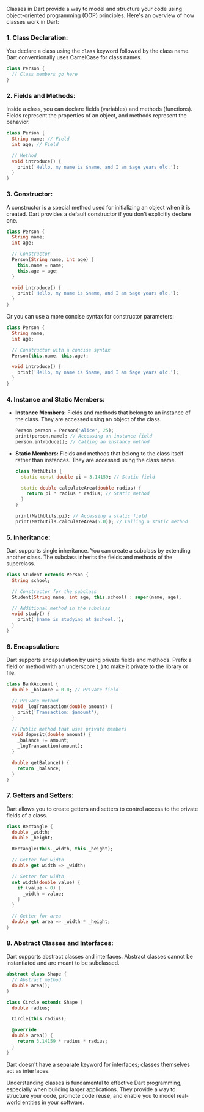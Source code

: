 Classes in Dart provide a way to model and structure your code using object-oriented programming (OOP) principles. Here's an overview of how classes work in Dart:

### 1. **Class Declaration:**

You declare a class using the `class` keyword followed by the class name. Dart conventionally uses CamelCase for class names.

```dart
class Person {
  // Class members go here
}
```

### 2. **Fields and Methods:**

Inside a class, you can declare fields (variables) and methods (functions). Fields represent the properties of an object, and methods represent the behavior.

```dart
class Person {
  String name; // Field
  int age; // Field

  // Method
  void introduce() {
    print('Hello, my name is $name, and I am $age years old.');
  }
}
```

### 3. **Constructor:**

A constructor is a special method used for initializing an object when it is created. Dart provides a default constructor if you don't explicitly declare one.

```dart
class Person {
  String name;
  int age;

  // Constructor
  Person(String name, int age) {
    this.name = name;
    this.age = age;
  }

  void introduce() {
    print('Hello, my name is $name, and I am $age years old.');
  }
}
```

Or you can use a more concise syntax for constructor parameters:

```dart
class Person {
  String name;
  int age;

  // Constructor with a concise syntax
  Person(this.name, this.age);

  void introduce() {
    print('Hello, my name is $name, and I am $age years old.');
  }
}
```

### 4. **Instance and Static Members:**

- **Instance Members:** Fields and methods that belong to an instance of the class. They are accessed using an object of the class.

  ```dart
  Person person = Person('Alice', 25);
  print(person.name); // Accessing an instance field
  person.introduce(); // Calling an instance method
  ```

- **Static Members:** Fields and methods that belong to the class itself rather than instances. They are accessed using the class name.

  ```dart
  class MathUtils {
    static const double pi = 3.14159; // Static field

    static double calculateArea(double radius) {
      return pi * radius * radius; // Static method
    }
  }

  print(MathUtils.pi); // Accessing a static field
  print(MathUtils.calculateArea(5.0)); // Calling a static method
  ```

### 5. **Inheritance:**

Dart supports single inheritance. You can create a subclass by extending another class. The subclass inherits the fields and methods of the superclass.

```dart
class Student extends Person {
  String school;

  // Constructor for the subclass
  Student(String name, int age, this.school) : super(name, age);

  // Additional method in the subclass
  void study() {
    print('$name is studying at $school.');
  }
}
```

### 6. **Encapsulation:**

Dart supports encapsulation by using private fields and methods. Prefix a field or method with an underscore (`_`) to make it private to the library or file.

```dart
class BankAccount {
  double _balance = 0.0; // Private field

  // Private method
  void _logTransaction(double amount) {
    print('Transaction: $amount');
  }

  // Public method that uses private members
  void deposit(double amount) {
    _balance += amount;
    _logTransaction(amount);
  }

  double getBalance() {
    return _balance;
  }
}
```

### 7. **Getters and Setters:**

Dart allows you to create getters and setters to control access to the private fields of a class.

```dart
class Rectangle {
  double _width;
  double _height;

  Rectangle(this._width, this._height);

  // Getter for width
  double get width => _width;

  // Setter for width
  set width(double value) {
    if (value > 0) {
      _width = value;
    }
  }

  // Getter for area
  double get area => _width * _height;
}
```

### 8. **Abstract Classes and Interfaces:**

Dart supports abstract classes and interfaces. Abstract classes cannot be instantiated and are meant to be subclassed.

```dart
abstract class Shape {
  // Abstract method
  double area();
}

class Circle extends Shape {
  double radius;

  Circle(this.radius);

  @override
  double area() {
    return 3.14159 * radius * radius;
  }
}
```

Dart doesn't have a separate keyword for interfaces; classes themselves act as interfaces.

Understanding classes is fundamental to effective Dart programming, especially when building larger applications. They provide a way to structure your code, promote code reuse, and enable you to model real-world entities in your software.